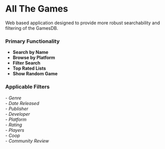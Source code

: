 # All The Games
Web based application designed to provide more robust searchability and filtering of the GamesDB.

### Primary Functionality
- __Search by Name__  
- __Browse by Platform__  
- __Filter Search__  
- __Top Rated Lists__   
- __Show Random Game__    

### Applicable Filters
_- Genre_  
_- Date Released_  
_- Publisher_  
_- Developer_  
_- Platform_  
_- Rating_  
_- Players_  
_- Coop_  
_- Community Review_  

